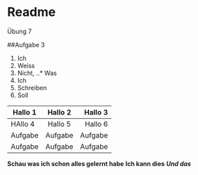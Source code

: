 # Readme
Übung 7

##Aufgabe 3

1. Ich
2. Weiss
3. Nicht,
..* Was
4. Ich
5. Schreiben
6. Soll


| Hallo 1        | Hallo 2           | Hallo 3  |
| ------------- |:-------------:| -----:|
| HAllo 4      | Hallo 5 | Hallo 6 |
| Aufgabe      | Aufgabe      |   Aufgabe |
| Aufgabe | Aufgabe      |    Aufgabe |

**Schau was ich schon alles gelernt habe**
__Ich kann dies__
**_Und das_**
